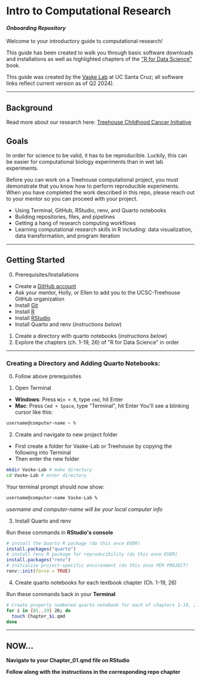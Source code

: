 # Intro to Computational Research

#### *Onboarding Repository*

Welcome to your introductory guide to computational research!

This guide has been created to walk you through basic software downloads and installations as well as highlighted chapters of the ["R for Data Science"](https://r4ds.hadley.nz) book.

This guide was created by the [Vaske Lab](https://vaskelab.ucsc.edu) at UC Santa Cruz; all software links reflect current version as of Q2 2024).

------------------------------------------------------------------------

## Background

Read more about our research here: [Treehouse Childhood Cancer Initiative](https://treehousegenomics.ucsc.edu)

## Goals

In order for science to be valid, it has to be reproducible. 
Luckily, this can be easier for computational biology experiments than in wet lab experiments. 

Before you can work on a Treehouse computational project, you must demonstrate that you know how to perform reproducible experiments. 
When you have completed the work described in this repo, please reach out to your mentor so you can proceed with your project. 

-   Using Terminal, GitHub, RStudio, renv, and Quarto notebooks
-   Building repositories, files, and pipelines
-   Getting a hang of research computing workflows
-   Learning computational research skills in R including: data visualization, data transformation, and program iteration

------------------------------------------------------------------------

## Getting Started

0.  Prerequisites/Installations

-   Create a [GitHub account](https://docs.github.com/en/get-started/start-your-journey/creating-an-account-on-github)
-   Ask your mentor, Holly, or Ellen to add you to the UCSC-Treehouse GitHub organization
-   Install [Git](https://git-scm.com/downloads)
-   Install [R](https://www.r-project.org)
-   Install [RStudio](https://posit.co/download/rstudio-desktop/)
-   Install Quarto and renv (*instructions below*)

1.  Create a directory with quarto notebooks (*instructions below*)
2.  Explore the chapters (ch. 1-19, 26) of "R for Data Science" in order

------------------------------------------------------------------------

### Creating a Directory and Adding Quarto Notebooks:

0.  Follow above prerequisites

1.  Open Terminal

-   **Windows**: Press `Win + R`, type `cmd`, hit Enter
-   **Mac**: Press `Cmd + Space`, type "Terminal", hit Enter You'll see a blinking cursor like this:

``` bash
username@computer-name ~ %
```

2.  Create and navigate to new project folder

-   First create a folder for Vaske-Lab or Treehouse by copying the following into Terminal
-   Then enter the new folder

``` bash
mkdir Vaske-Lab # make directory
cd Vaske-Lab # enter directory
```

Your terminal prompt should now show:

``` bash
username@computer-name Vaske-Lab %
```

*username and computer-name will be your local computer info*

3. Install Quarto and renv

Run these commands in **RStudio's console**

``` r
# install the Quarto R package (do this once EVER)
install.packages("quarto")
# install renv R package for reproducibility (do this once EVER)
install.packages("renv")
# initialize project-specific environment (do this once PER PROJECT)
renv::init(force = TRUE)
```

4. Create quarto notebooks for each textbook chapter (Ch. 1-19, 26)

Run these commands back in your **Terminal**

``` bash
# Create properly numbered quarto notebook for each of chapters 1-19, 26
for i in {01..19} 26; do
  touch Chapter_$i.qmd
done
```

------------------------------------------------------------------------

## NOW...
**Navigate to your Chapter_01.qmd file on RStudio**

**Follow along with the instructions in the corresponding repo chapter**